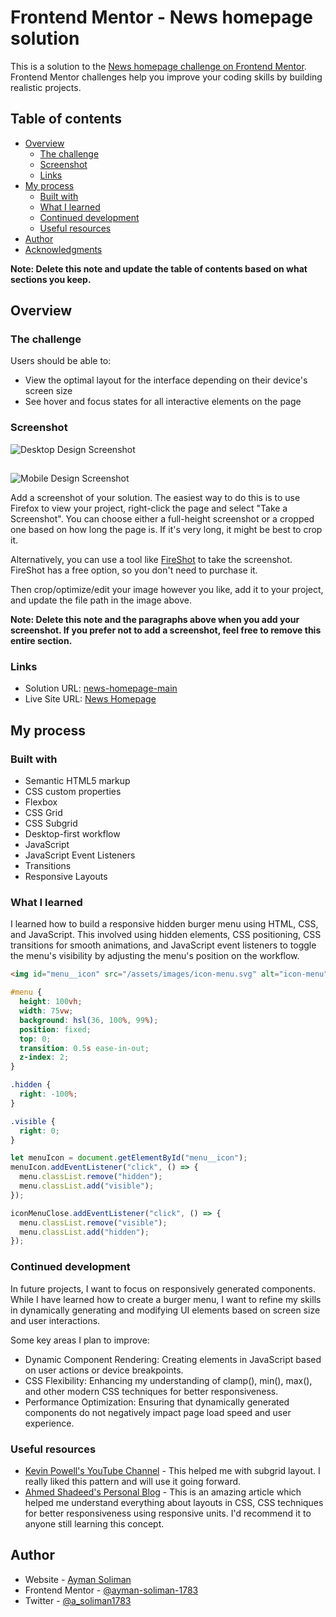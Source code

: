 # Frontend Mentor - News homepage solution

This is a solution to the [News homepage challenge on Frontend Mentor](https://www.frontendmentor.io/challenges/news-homepage-H6SWTa1MFl). Frontend Mentor challenges help you improve your coding skills by building realistic projects.

## Table of contents

- [Overview](#overview)
  - [The challenge](#the-challenge)
  - [Screenshot](#screenshot)
  - [Links](#links)
- [My process](#my-process)
  - [Built with](#built-with)
  - [What I learned](#what-i-learned)
  - [Continued development](#continued-development)
  - [Useful resources](#useful-resources)
- [Author](#author)
- [Acknowledgments](#acknowledgments)

**Note: Delete this note and update the table of contents based on what sections you keep.**

## Overview

### The challenge

Users should be able to:

- View the optimal layout for the interface depending on their device's screen size
- See hover and focus states for all interactive elements on the page

### Screenshot

![Desktop Design Screenshot](/design/Screenshot_12-3-2025_165625_127.0.0.1.jpeg)

##

![Mobile Design Screenshot](/design/mobile-design.jpg)


Add a screenshot of your solution. The easiest way to do this is to use Firefox to view your project, right-click the page and select "Take a Screenshot". You can choose either a full-height screenshot or a cropped one based on how long the page is. If it's very long, it might be best to crop it.

Alternatively, you can use a tool like [FireShot](https://getfireshot.com/) to take the screenshot. FireShot has a free option, so you don't need to purchase it.

Then crop/optimize/edit your image however you like, add it to your project, and update the file path in the image above.

**Note: Delete this note and the paragraphs above when you add your screenshot. If you prefer not to add a screenshot, feel free to remove this entire section.**

### Links

- Solution URL: [news-homepage-main](https://github.com/ayman-soliman-1783/news-homepage-main)
- Live Site URL: [News Homepage](https://ayman-soliman-1783.github.io/news-homepage-main/)

## My process

### Built with

- Semantic HTML5 markup
- CSS custom properties
- Flexbox
- CSS Grid
- CSS Subgrid
- Desktop-first workflow
- JavaScript
- JavaScript Event Listeners
- Transitions
- Responsive Layouts

### What I learned

I learned how to build a responsive hidden burger menu using HTML, CSS, and JavaScript. This involved using hidden elements, CSS positioning, CSS transitions for smooth animations, and JavaScript event listeners to toggle the menu's visibility by adjusting the menu's position on the workflow.

```html
<img id="menu__icon" src="/assets/images/icon-menu.svg" alt="icon-menu" />
```

```css
#menu {
  height: 100vh;
  width: 75vw;
  background: hsl(36, 100%, 99%);
  position: fixed;
  top: 0;
  transition: 0.5s ease-in-out;
  z-index: 2;
}

.hidden {
  right: -100%;
}

.visible {
  right: 0;
}
```

```js
let menuIcon = document.getElementById("menu__icon");
menuIcon.addEventListener("click", () => {
  menu.classList.remove("hidden");
  menu.classList.add("visible");
});

iconMenuClose.addEventListener("click", () => {
  menu.classList.remove("visible");
  menu.classList.add("hidden");
});

```

### Continued development

In future projects, I want to focus on responsively generated components. While I have learned how to create a burger menu, I want to refine my skills in dynamically generating and modifying UI elements based on screen size and user interactions.

Some key areas I plan to improve:

- Dynamic Component Rendering: Creating elements in JavaScript based on user actions or device breakpoints.
- CSS Flexibility: Enhancing my understanding of clamp(), min(), max(), and other modern CSS techniques for better responsiveness.
- Performance Optimization: Ensuring that dynamically generated components do not negatively impact page load speed and user experience.

### Useful resources

- [Kevin Powell's YouTube Channel](https://www.youtube.com/@KevinPowell) - This helped me with subgrid layout. I really liked this pattern and will use it going forward.
- [Ahmed Shadeed's Personal Blog](https://ishadeed.com/) - This is an amazing article which helped me understand everything about layouts in CSS, CSS techniques for better responsiveness using responsive units. I'd recommend it to anyone still learning this concept.

## Author

- Website - [Ayman Soliman](https://bento.me/ayman-soliman)
- Frontend Mentor - [@ayman-soliman-1783](https://www.frontendmentor.io/profile/ayman-soliman-1783)
- Twitter - [@a_soliman1783](https://x.com/a_soliman1783)
